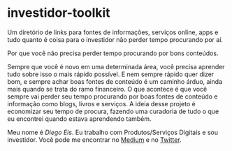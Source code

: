 # investidor-toolkit
Um diretório de links para fontes de informações, serviços online, apps e tudo quanto é coisa para o investidor não perder tempo procurando por aí.

Por que você não precisa perder tempo procurando por bons conteúdos.

Sempre que você é novo em uma determinada área, você precisa aprender tudo sobre isso o mais rápido possível. E nem sempre rápido quer dizer bom, e sempre achar boas fontes de conteúdo é um caminho árduo, ainda mais quando se trata do ramo financeiro. O que acontece é que você sempre vai perder seu tempo procurando por boas fontes de conteúdo e informação como blogs, livros e serviços. A ideia desse projeto é economizar seu tempo de procura, fazendo uma curadoria de tudo o que eu encontrei quando estava aprendendo também.

Meu nome é *Diego Eis*. Eu trabalho com Produtos/Serviços Digitais e sou investidor. Você pode me encontrar no <a href="https://medium.com/@diegoeis">Medium</a> e no <a href="https://twitter.com/diegoeis">Twitter</a>.
